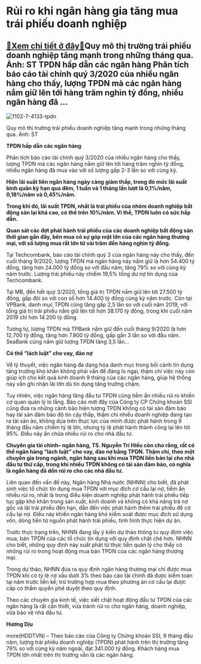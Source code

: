Rủi ro khi ngân hàng gia tăng mua trái phiếu doanh nghiệp
=========================================================

[:gift:Xem chi tiết ở đây:gift:](https://hddtvn.com/rui-ro-khi-ngan-hang-gia-tang-mua-trai-phieu-doanh-nghiep/)Quy mô thị trường trái phiếu doanh nghiệp tăng mạnh trong những tháng qua. Ảnh: ST TPDN hấp dẫn các ngân hàng Phân tích báo cáo tài chính quý 3/2020 của nhiều ngân hàng cho thấy, lượng TPDN mà các ngân hàng nắm giữ lên tới hàng trăm nghìn tỷ đồng, nhiều ngân hàng đã …
----------------------------------------------------------------------------------------------------------------------------------------------------------------------------------------------------------------------------------------------------------------------------





![1102-7-4133-tpdn](https://hddtvn.com/wp-content/uploads/2021/01/1102_7-4133_tpdn.jpg "Quy mô thị trường trái phiếu doanh nghiệp tăng mạnh trong những tháng qua.  	Ảnh: ST")


Quy mô thị trường trái phiếu doanh nghiệp tăng mạnh trong những tháng qua. Ảnh: ST



**TPDN hấp dẫn các ngân hàng**


Phân tích báo cáo tài chính quý 3/2020 của nhiều ngân hàng cho thấy, lượng TPDN mà các ngân hàng nắm giữ lên tới hàng trăm nghìn tỷ đồng, nhiều ngân hàng đã mua vào với số lượng gấp 2-3 lần so với cùng kỳ.






**Hiện lãi suất liên ngân hàng ngày càng giảm thấp, trong đó mức lãi suất bình quân kỳ hạn qua đêm, 1 tuần và 1 tháng lần lượt là 0,1%/năm, 0,18%/năm và 0,45%/năm.**


**Trong khi đó, lãi suất TPDN, nhất là trái phiếu của nhóm doanh nghiệp bất động sản lại khá cao, có thể trên 10%/năm. Vì thế, TPDN luôn có sức hấp dẫn.**


**Quan sát các đợt phát hành trái phiếu của các doanh nghiệp bất động sản thời gian gần đây, bên mua có sự góp mặt lớn của các ngân hàng thương mại, với số lượng mua rất lớn từ vài trăm đến hàng nghìn tỷ đồng.**






Tại Techcombank, báo cáo tài chính quý 3 của ngân hàng này cho thấy, đến cuối tháng 9/2020, lượng TPDN mà ngân hàng này nắm giữ là hơn 54.400 tỷ đồng, tăng hơn 24.000 tỷ đồng so với đầu năm, tăng 79% so với cùng kỳ năm trước. Lượng trái phiếu này chiếm 19,5% tổng dư nợ tín dụng của Techcombank.


Tại MB, đến hết quý 3/2020, tổng giá trị TPDN nắm giữ lên tới 27.500 tỷ đồng, gấp đôi so với con số hơn 14.400 tỷ đồng cùng kỳ năm trước. Còn tại VPBank, danh mục TPDN cũng tăng gấp 2,5 lần so với cuối năm 2019, với tổng giá trị trái phiếu nắm giữ lên tới hơn 38.170 tỷ đồng, trong khi cuối năm 2019 chỉ hơn 14.200 tỷ đồng.


Tương tự, lượng TPDN mà TPBank nắm giữ đến cuối tháng 9/2020 là hơn 12.700 tỷ đồng, tăng hơn 7.900 tỷ đồng, gấp gần 3 lần so với đầu năm. SeaBank cũng nắm giữ lượng TPDN tăng 3,5 lần…


**Có thể “lách luật” cho vay, đảo nợ**


Về lý thuyết, việc ngân hàng đa dạng hóa danh mục trong bối cảnh tín dụng tăng trưởng khó khăn không phải vấn đề đáng lo ngại, thậm chí việc này còn giúp ích cho kết quả kinh doanh 9 tháng của các ngân hàng, giúp hệ thống này vẫn ghi nhận lãi lớn dù tín dụng tăng trưởng chậm.


Tuy nhiên, việc ngân hàng tăng đầu tư TPDN cũng tiềm ẩn nhiều rủi ro khiến cơ quan quản lý lo lắng. Báo cáo mới đây của Công ty CP Chứng khoán SSI cũng đưa ra những cảnh bảo hiện tượng TPDN không có tài sản đảm bảo hay tài sản đảm bảo độ tin cậy thấp, thậm chí nhiều doanh nghiệp đang tạo ra tài sản ảo, không dựa trên thực lực của mình được phát hành trong 9 tháng đầu năm chiếm tỷ lệ lớn, nhưng tỷ lệ phát hành thành công lại lên tới 95%. Điều này ẩn chứa nhiều rủi ro cho nhà đầu tư.





**Chuyên gia tài chính– ngân hàng, TS. Nguyễn Trí Hiếu còn cho rằng, rất có thể ngân hàng “lách luật” cho vay, đảo nợ bằng TPDN. Thậm chí, theo một chuyên gia trong ngành, ngân hàng sau khi mua TPDN liền bán lại cho nhà đầu tư thứ cấp, trong khi nhiều TPDN không có tài sản đảm bảo, có nghĩa là ngân hàng đã dồn rủi ro cho các nhà đầu tư.**



Liên quan đến vấn đề này, Ngân hàng Nhà nước (NHNN) cho biết, đã phát sinh việc tổ chức tín dụng mua TPDN với mục đích cơ cấu lại nợ, tiềm ẩn nhiều rủi ro, nhất là trong điều kiện doanh nghiệp phát hành trái phiếu tiếp tục gặp khó khăn trong sản xuất, kinh doanh và không có khả năng trả nợ gốc và lãi trái phiếu đến hạn, dẫn đến việc phát hành thêm trái phiếu để cơ cấu lại nợ. Điều này khiến ngân hàng khó kiểm soát được mục đích sử dụng vốn, dòng tiền từ nguồn phát hành trái phiếu, tình hình thực hiện dự án.


Trước thực trạng trên, NHNN đang lấy ý kiến dự thảo thông tư quy định việc mua, bán TPDN của các tổ chức tín dụng với quy định chặt chẽ hơn. NHNN cho biết, những quy định này xuất phát từ thực tiễn quản lý cho thấy có những rủi ro trong hoạt động mua bán TPDN của các ngân hàng thương mại.


Trong dự thảo, NHNN đưa ra quy định ngân hàng thương mại chỉ được mua TPDN khi có tỷ lệ nợ xấu dưới 3% theo báo cáo tài chính đã được kiểm toán tại năm trước liền kề; trừ trường hợp mua theo phương án cơ cấu lại được cấp có thẩm quyền phê duyệt theo quy định.


Theo các chuyên gia kinh tế, việc siết chặt hoạt động đầu tư TPDN của các ngân hàng là rất cần thiết, vừa tránh rủi ro cho ngân hàng, doanh nghiệp, vừa bảo vệ nhà đầu tư.




**Hương Dịu**



more(HDDTVN) – Theo báo cáo của Công ty Chứng khoán SSI, 9 tháng đầu năm, lượng trái phiếu doanh nghiệp (TPDN) phát hành trên thị trường tăng 79% so với cùng kỳ năm ngoái, đạt 341.000 tỷ đồng. Khách hàng mua TPDN lớn nhất trên thị trường vẫn là các ngân hàng.

